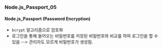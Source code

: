 ### Node.js_Passport_05

#### Node.js_Passport (Password Encryption)
- `bcrypt` 알고리즘으로 암호화
- 로그인을 통해 들어오는 비밀번호를 저장된 비밀번호와 비교를 하여 로그인을 할 수 있음 --> 관리자도 모르게 비밀번호가 생성됨.